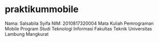 # praktikummobile
Nama: Salsabila Syifa
NIM: 2010817320004
Mata Kuliah Pemrograman Mobile 
Program Studi Teknologi Informasi 
Fakultas Teknik 
Universitas Lambung Mangkurat
